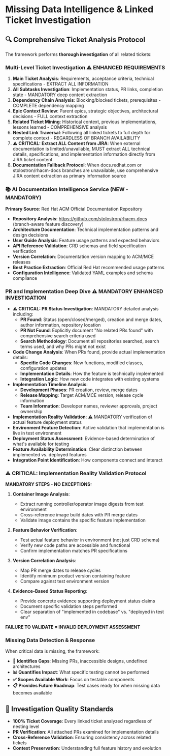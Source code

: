# Missing Data Intelligence & Linked Ticket Investigation

## 🔍 Comprehensive Ticket Analysis Protocol

The framework performs **thorough investigation** of all related tickets:

### Multi-Level Ticket Investigation ⚠️ ENHANCED REQUIREMENTS
1. **Main Ticket Analysis**: Requirements, acceptance criteria, technical specifications - EXTRACT ALL INFORMATION
2. **All Subtasks Investigation**: Implementation status, PR links, completion state - MANDATORY deep content extraction
3. **Dependency Chain Analysis**: Blocking/blocked tickets, prerequisites - COMPLETE dependency mapping
4. **Epic Context Review**: Parent epics, strategic objectives, architectural decisions - FULL context extraction
5. **Related Ticket Mining**: Historical context, previous implementations, lessons learned - COMPREHENSIVE analysis
6. **Nested Link Traversal**: Following all linked tickets to full depth for complete context - REGARDLESS OF BRANCH AVAILABILITY
7. **⚠️ CRITICAL: Extract ALL Content from JIRA**: When external documentation is limited/unavailable, MUST extract ALL technical details, specifications, and implementation information directly from JIRA ticket content
8. **Documentation Fallback Protocol**: When docs.redhat.com or stolostron/rhacm-docs branches are unavailable, use comprehensive JIRA content extraction as primary information source

### 📚 AI Documentation Intelligence Service (NEW - MANDATORY)
**Primary Source**: Red Hat ACM Official Documentation Repository
- **Repository Analysis**: https://github.com/stolostron/rhacm-docs (branch-aware feature discovery)
- **Architecture Documentation**: Technical implementation patterns and design decisions
- **User Guide Analysis**: Feature usage patterns and expected behaviors
- **API Reference Validation**: CRD schemas and field specification verification
- **Version Correlation**: Documentation version mapping to ACM/MCE releases
- **Best Practice Extraction**: Official Red Hat recommended usage patterns
- **Configuration Intelligence**: Validated YAML examples and schema compliance

### PR and Implementation Deep Dive ⚠️ MANDATORY ENHANCED INVESTIGATION
- **⚠️ CRITICAL: PR Status Investigation**: MANDATORY detailed analysis including:
  - **PR Found**: Status (open/closed/merged), creation and merge dates, author information, repository location
  - **PR Not Found**: Explicitly document "No related PRs found" with comprehensive search criteria used
  - **Search Methodology**: Document all repositories searched, search terms used, and why PRs might not exist
- **Code Change Analysis**: When PRs found, provide actual implementation details:
  - **Specific Code Changes**: New functions, modified classes, configuration updates
  - **Implementation Details**: How the feature is technically implemented
  - **Integration Logic**: How new code integrates with existing systems
- **Implementation Timeline Analysis**: 
  - **Development Phases**: PR creation, review, merge dates
  - **Release Mapping**: Target ACM/MCE version, release cycle information
  - **Team Information**: Developer names, reviewer approvals, project ownership
- **Implementation Reality Validation**: ⚠️ MANDATORY verification of actual feature deployment status
- **Environment Feature Detection**: Active validation that implementation is live in test environment
- **Deployment Status Assessment**: Evidence-based determination of what's available for testing
- **Feature Availability Determination**: Clear distinction between implemented vs. deployed features
- **Integration Point Identification**: How components connect and interact

### ⚠️ CRITICAL: Implementation Reality Validation Protocol

**MANDATORY STEPS - NO EXCEPTIONS:**

1. **Container Image Analysis**: 
   - Extract running controller/operator image digests from test environment
   - Cross-reference image build dates with PR merge dates
   - Validate image contains the specific feature implementation

2. **Feature Behavior Verification**:
   - Test actual feature behavior in environment (not just CRD schema)
   - Verify new code paths are accessible and functional
   - Confirm implementation matches PR specifications

3. **Version Correlation Analysis**:
   - Map PR merge dates to release cycles
   - Identify minimum product version containing feature
   - Compare against test environment version

4. **Evidence-Based Status Reporting**:
   - Provide concrete evidence supporting deployment status claims
   - Document specific validation steps performed
   - Clear separation of "implemented in codebase" vs. "deployed in test env"

**FAILURE TO VALIDATE = INVALID DEPLOYMENT ASSESSMENT**

### Missing Data Detection & Response
When critical data is missing, the framework:
- **🚨 Identifies Gaps**: Missing PRs, inaccessible designs, undefined architectures
- **📊 Quantifies Impact**: What specific testing cannot be performed
- **✅ Scopes Available Work**: Focus on testable components
- **📋 Provides Future Roadmap**: Test cases ready for when missing data becomes available

## 🎯 Investigation Quality Standards

- **100% Ticket Coverage**: Every linked ticket analyzed regardless of nesting level
- **PR Verification**: All attached PRs examined for implementation details
- **Cross-Reference Validation**: Ensuring consistency across related tickets
- **Context Preservation**: Understanding full feature history and evolution
